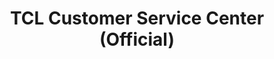 ---
title: "TCL Customer Service Center (Official)"
url: /karachi/tcl-customer-service-center-official/
shop: electrical
---